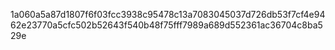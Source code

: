 1a060a5a87d1807f6f03fcc3938c95478c13a7083045037d726db53f7cf4e9462e23770a5cfc502b52643f540b48f75fff7989a689d552361ac36704c8ba529e
